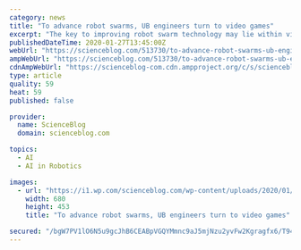 ```yaml
---
category: news
title: "To advance robot swarms, UB engineers turn to video games"
excerpt: "The key to improving robot swarm technology may lie within video games. That’s according to a research team from UB’s Artificial Intelligence Institute, which received a $316,000 federal grant to study the decisions people make — as well as biometric information such as their brain waves and eye movements — while gaming. Researchers ..."
publishedDateTime: 2020-01-27T13:45:00Z
webUrl: "https://scienceblog.com/513730/to-advance-robot-swarms-ub-engineers-turn-to-video-games/"
ampWebUrl: "https://scienceblog.com/513730/to-advance-robot-swarms-ub-engineers-turn-to-video-games/amp/"
cdnAmpWebUrl: "https://scienceblog-com.cdn.ampproject.org/c/s/scienceblog.com/513730/to-advance-robot-swarms-ub-engineers-turn-to-video-games/amp/"
type: article
quality: 59
heat: 59
published: false

provider:
  name: ScienceBlog
  domain: scienceblog.com

topics:
  - AI
  - AI in Robotics

images:
  - url: "https://i1.wp.com/scienceblog.com/wp-content/uploads/2020/01/To-advance-robot-swarms-UB-engineers-turn-to-video-games.jpg?fit=680%2C453&ssl=1"
    width: 680
    height: 453
    title: "To advance robot swarms, UB engineers turn to video games"

secured: "/bgW7PV1lO6N5u9gcJhB6CEABpVGQYMmnc9aJ5mjNzu2yvFw2Kgragfx6/T94z7P22nR/zqLeYR3/DDDTLVzuhEKvE7gJI3SVZD4J5gsRoi6VbKSYAvfIVrMM7djbPaV7Ul5tcE8dBUec85ZAhllPaJrJ0Zt8UHU1RxamAh6riJ34js9hij3Tm4D8cvuRIOqYCiHPPMgwcjd7BN3fz32RRvN4YGC8KSyeIkGbzkaxMZMlOY7DOJxKlM44liD2+bnLO6/yU8aYJK+WAkU7n2z24sCksVC3iaE0WWFAXkPREa0pS+3rGEgEitBl7pFdZOMDWgSPQFhTNKzGrYlPjuXUC8DLgl7jQhwr7o8CLPgPMOJo26HXZ5z5oCmAO630UXGzIIIpl4FXMG2imYNHPjmn/etEpJk2fxbBozxh62WGtEh8PYGqxSHu6sfZrTqN7BYF7b8xGasnQoTQE0ac9El2GmA7EDh2QAjqookUFeQRzk=;FmiiW8DPv1TBpkoiDHmhAA=="
---
```


